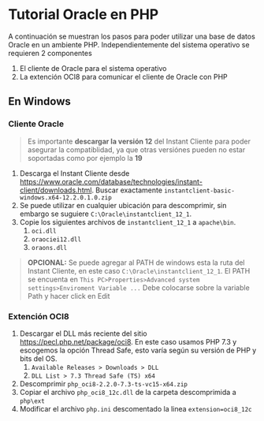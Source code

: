# Tutorial Oracle en PHP

A continuación se muestran los pasos para poder utilizar una base de datos Oracle en un ambiente PHP.
Independientemente del sistema operativo se requieren 2 componentes

1. El cliente de Oracle para el sistema operativo
2. La extención OCI8 para comunicar el cliente de Oracle con PHP

## En Windows

### Cliente Oracle

> Es importante **descargar la versión 12** del Instant Cliente para poder asegurar la compatiblidad, ya que otras versiónes pueden no estar soportadas como por ejemplo la **19**

1. Descarga el Instant Cliente desde <https://www.oracle.com/database/technologies/instant-client/downloads.html>. Buscar exactamente `instantclient-basic-windows.x64-12.2.0.1.0.zip`
2. Se puede utilizar en cualquier ubicación para descomprimir, sin embargo se suguiere `C:\Oracle\instantclient_12_1`.
3. Copie los siguientes archivos de `instantclient_12_1` a `apache\bin`.
   1. `oci.dll`
   2. `oraociei12.dll`
   3. `oraons.dll`

> **OPCIONAL:** Se puede agregar al PATH de windows esta la ruta del Instant Cliente, en este caso `C:\Oracle\instantclient_12_1`. El PATH se encuenta en `This PC>Properties>Advanced system settings>Enviroment Variable ...`
> Debe colocarse sobre la variable Path y hacer click en Edit

### Extención OCI8

1. Descargar el DLL más reciente del sitio <https://pecl.php.net/package/oci8>. En este caso usamos PHP 7.3 y escogemos la opción Thread Safe, esto varía según su versión de PHP y bits del OS.
   1. `Available Releases > Downloads > DLL`
   2. `DLL List > 7.3 Thread Safe (TS) x64`
2. Descomprimir `php_oci8-2.2.0-7.3-ts-vc15-x64.zip`
3. Copiar el archivo `php_oci8_12c.dll` de la carpeta descomprimida a `php\ext`
4. Modificar el archivo `php.ini` descomentado la linea `extension=oci8_12c`
